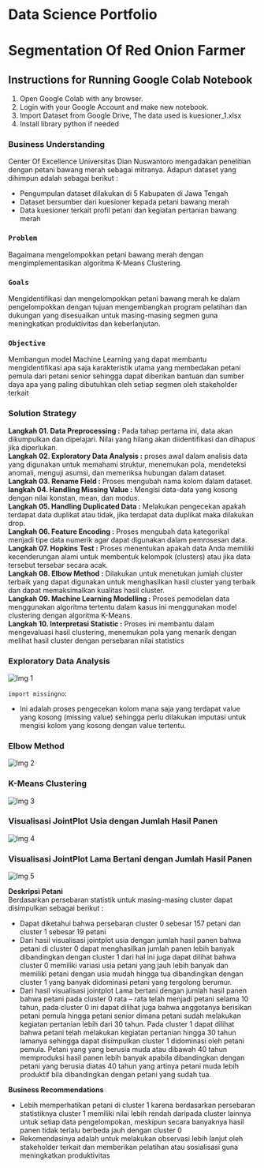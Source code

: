 # Data Science Portfolio
#  **Segmentation Of Red Onion Farmer**
## Instructions for Running Google Colab Notebook
1. Open Google Colab with any browser.<br>
2. Login with your Google Account and make new notebook.<br>
3. Import Dataset from Google Drive, The data used is kuesioner_1.xlsx
4. Install library python if needed

### **Business Understanding**
Center Of Excellence Universitas Dian Nuswantoro mengadakan penelitian dengan petani bawang merah sebagai mitranya. Adapun dataset yang dihimpun adalah sebagai berikut :
- Pengumpulan dataset dilakukan di 5 Kabupaten di Jawa Tengah
- Dataset bersumber dari kuesioner kepada petani bawang merah
- Data kuesioner terkait profil petani dan kegiatan pertanian bawang merah
### **`Problem`**
Bagaimana mengelompokkan petani bawang merah dengan mengimplementasikan algoritma K-Means Clustering.
### **`Goals`**
Mengidentifikasi dan mengelompokkan petani bawang merah ke dalam pengelompokkan dengan tujuan mengembangkan program pelatihan dan dukungan yang disesuaikan untuk masing-masing segmen guna meningkatkan produktivitas dan keberlanjutan.
### **`Objective`**
Membangun model Machine Learning yang dapat membantu mengidentifikasi apa saja karakteristik utama yang membedakan petani pemula dari petani senior sehingga dapat diberikan bantuan dan sumber daya apa yang paling dibutuhkan oleh setiap segmen oleh stakeholder terkait

###  **Solution Strategy**
**Langkah 01. Data Preprocessing :** Pada tahap pertama ini, data akan dikumpulkan dan dipelajari. Nilai yang hilang akan diidentifikasi dan dihapus jika diperlukan.<br>
**Langkah 02. Exploratory Data Analysis :** proses awal dalam analisis data yang digunakan untuk memahami struktur, menemukan pola, mendeteksi anomali, menguji asumsi, dan memeriksa hubungan dalam dataset.<br>
**Langkah 03. Rename Field :** Proses mengubah nama kolom dalam dataset.<br>
**langkah 04. Handling Missing Value :** Mengisi data-data yang kosong dengan nilai konstan, mean, dan modus.<br>
**Langkah 05. Handling Duplicated Data :** Melakukan pengecekan apakah terdapat data duplikat atau tidak, jika terdapat data duplikat maka dilakukan drop.<br>
**Langkah 06. Feature Encoding :** Proses mengubah data kategorikal menjadi tipe data numerik agar dapat digunakan dalam pemrosesan data.<br>
**Langkah 07. Hopkins Test :** Proses menentukan apakah data Anda memiliki kecenderungan alami untuk membentuk kelompok (clusters) atau jika data tersebut tersebar secara acak.<br>
**Langkah 08. Elbow Method :** Dilakukan untuk menetukan jumlah cluster terbaik yang dapat digunakan untuk menghasilkan hasil cluster yang terbaik dan dapat memaksimalkan kualitas hasil cluster.<br>
**Langkah 09. Machine Learning Modelling :** Proses pemodelan data menggunakan algoritma tertentu dalam kasus ini menggunakan model clustering dengan algoritma K-Means.<br>
**Langkah 10. Interpretasi Statistic :** Proses ini membantu dalam mengevaluasi hasil clustering, menemukan pola yang menarik dengan melihat hasil cluster dengan persebaran nilai statistics

### **Exploratory Data Analysis**
![Img 1](screenshot/1.png)

`import missingno`:<br>
- Ini adalah proses pengecekan kolom mana saja yang terdapat value yang kosong (missing value) sehingga perlu dilakukan imputasi untuk mengisi kolom yang kosong dengan value tertentu.

### **Elbow Method**
![Img 2](screenshot/2.png)

### **K-Means Clustering**
![Img 3](screenshot/3.png)

### **Visualisasi JointPlot Usia dengan Jumlah Hasil Panen**
![Img 4](screenshot/4.jpg)

### **Visualisasi JointPlot Lama Bertani dengan Jumlah Hasil Panen**
![Img 5](screenshot/5.jpg)

**Deskripsi Petani** <br>
Berdasarkan persebaran statistik untuk masing-masing cluster dapat disimpulkan sebagai berikut :
- Dapat diketahui bahwa persebaran cluster 0 sebesar 157 petani dan cluster 1 sebesar 19 petani
- Dari hasil visualisasi jointplot usia dengan jumlah hasil panen bahwa petani di cluster 0 dapat menghasilkan jumlah panen lebih banyak dibandingkan dengan cluster 1 dari hal ini juga dapat dilihat bahwa cluster 0 memiliki variasi usia petani yang jauh lebih banyak dan memiliki petani dengan usia mudah hingga tua dibandingkan dengan cluster 1 yang banyak didominasi petani yang tergolong berumur.
- Dari hasil visualisasi jointplot Lama bertani dengan jumlah hasil panen bahwa  petani pada cluster 0 rata – rata telah menjadi petani selama 10 tahun, pada cluster 0 ini dapat dilihat juga bahwa anggotanya berisikan petani pemula hingga petani senior dimana petani sudah melakukan kegiatan pertanian lebih dari 30 tahun. Pada cluster 1 dapat dilihat bahwa petani telah melakukan kegiatan pertanian hingga 30 tahun lamanya sehingga dapat disimpulkan cluster 1 didominasi oleh petani pemula. Petani yang yang berusia muda atau dibawah 40 tahun memproduksi hasil panen lebih banyak apabila dibandingkan dengan petani yang berusia diatas 40 tahun yang artinya petani muda lebih produktif bila dibandingkan dengan petani yang sudah tua.

**Business Recommendations**
- Lebih memperhatikan petani di cluster 1 karena berdasarkan persebaran statistiknya cluster 1 memiliki nilai lebih rendah daripada cluster lainnya untuk setiap data pengelompokan, meskipun secara banyaknya hasil panen tidak terlalu berbeda jauh dengan cluster 0
- Rekomendasinya adalah untuk melakukan observasi lebih lanjut oleh stakeholder terkait dan memberikan pelatihan atau sosialisasi guna meningkatkan produktivitas 





